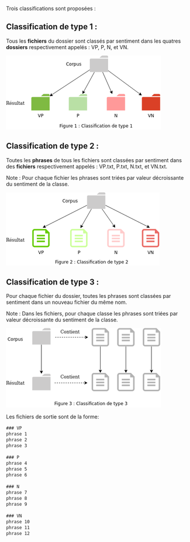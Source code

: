 Trois classifications sont proposées :


## Classification de type 1 :

Tous les **fichiers** du dossier sont classés par sentiment dans les quatres **dossiers** respectivement appelés : VP, P, N, et VN.

![](images/type1.png)



## Classification de type 2 :


Toutes les **phrases** de tous les fichiers sont classées par sentiment dans des **fichiers** respectivement appelés : VP.txt, P.txt, N.txt, et VN.txt.

Note : Pour chaque fichier les phrases sont triées par valeur décroissante du sentiment de la classe.


![](images/type2.png)


## Classification de type 3 :


Pour chaque fichier du dossier, toutes les phrases sont classées par sentiment dans un nouveau fichier du même nom.

Note : Dans les fichiers, pour chaque classe les phrases sont triées par valeur décroissante du sentiment de la classe.

![](images/type3.png)

Les fichiers de sortie sont de la forme:

```
### VP
phrase 1
phrase 2
phrase 3

### P
phrase 4
phrase 5
phrase 6

### N
phrase 7
phrase 8
phrase 9

### VN
phrase 10
phrase 11
phrase 12
```
